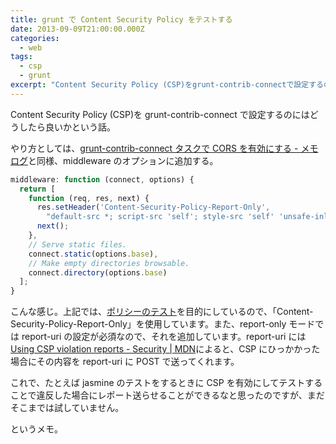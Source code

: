 ```yaml
---
title: grunt で Content Security Policy をテストする
date: 2013-09-09T21:00:00.000Z
categories:
  - web
tags:
  - csp
  - grunt
excerpt: "Content Security Policy (CSP)をgrunt-contrib-connectで設定するのにはどうしたら良いかという話。  やり方としては、grunt-contrib-connect タスクで CORS を有効にする - メモログと同様、middlewareのオプションに追加する。"
---
```


Content Security Policy (CSP)を grunt-contrib-connect で設定するのにはどうしたら良いかという話。

やり方としては、[grunt-contrib-connect タスクで CORS を有効にする - メモログ](/2013/07/grunt-contrib-connect_with_cors/)と同様、middleware のオプションに追加する。

```javascript
middleware: function (connect, options) {
  return [
    function (req, res, next) {
      res.setHeader('Content-Security-Policy-Report-Only',
        "default-src *; script-src 'self'; style-src 'self' 'unsafe-inline'; report-uri 'localhost'");
      next();
    },
    // Serve static files.
    connect.static(options.base),
    // Make empty directories browsable.
    connect.directory(options.base)
  ];
}
```

こんな感じ。上記では、[ポリシーのテスト](https://developer.mozilla.org/ja/docs/Security/CSP/Using_Content_Security_Policy#Testing_your_policy)を目的にしているので、「Content-Security-Policy-Report-Only」を使用しています。また、report-only モードでは report-uri の設定が必須なので、それを追加しています。report-uri には[Using CSP violation reports - Security | MDN](https://developer.mozilla.org/ja/docs/Security/CSP/Using_CSP_violation_reports)によると、CSP にひっかかった場合にその内容を report-uri に POST で送ってくれます。

これで、たとえば jasmine のテストをするときに CSP を有効にしてテストすることで違反した場合にレポート送らせることができるなと思ったのですが、まだそこまでは試していません。

というメモ。
